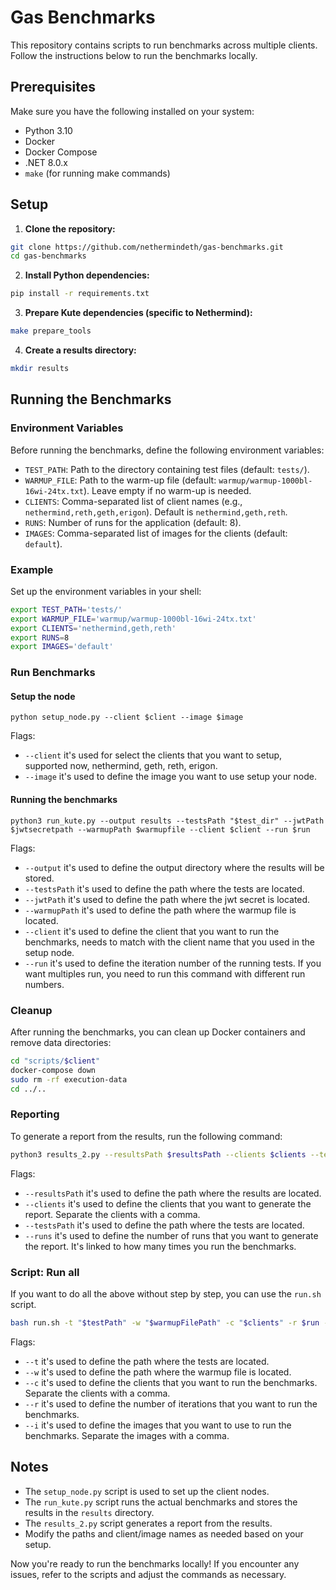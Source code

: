 # Gas Benchmarks

This repository contains scripts to run benchmarks across multiple clients.
Follow the instructions below to run the benchmarks locally.

## Prerequisites

Make sure you have the following installed on your system:

- Python 3.10
- Docker
- Docker Compose
- .NET 8.0.x
- `make` (for running make commands)

## Setup

1. **Clone the repository:**

```sh
git clone https://github.com/nethermindeth/gas-benchmarks.git
cd gas-benchmarks
```

2. **Install Python dependencies:**

```sh
pip install -r requirements.txt
```

3. **Prepare Kute dependencies (specific to Nethermind):**

```sh
make prepare_tools
```

4. **Create a results directory:**

```sh
mkdir results
```

## Running the Benchmarks

### Environment Variables

Before running the benchmarks, define the following environment variables:

- `TEST_PATH`: Path to the directory containing test files (default: `tests/`).
- `WARMUP_FILE`: Path to the warm-up file (default: `warmup/warmup-1000bl-16wi-24tx.txt`). Leave empty if no warm-up is
  needed.
- `CLIENTS`: Comma-separated list of client names (e.g., `nethermind,reth,geth,erigon`). Default
  is `nethermind,geth,reth`.
- `RUNS`: Number of runs for the application (default: 8).
- `IMAGES`: Comma-separated list of images for the clients (default: `default`).

### Example

Set up the environment variables in your shell:

```sh
export TEST_PATH='tests/'
export WARMUP_FILE='warmup/warmup-1000bl-16wi-24tx.txt'
export CLIENTS='nethermind,geth,reth'
export RUNS=8
export IMAGES='default'
```

### Run Benchmarks

#### Setup the node

```
python setup_node.py --client $client --image $image
```

Flags:

- `--client` it's used for select the clients that you want to setup, supported now, nethermind, geth, reth, erigon.
- `--image` it's used to define the image you want to use setup your node.

#### Running the benchmarks

```
python3 run_kute.py --output results --testsPath "$test_dir" --jwtPath $jwtsecretpath --warmupPath $warmupfile --client $client --run $run
```

Flags:

- `--output` it's used to define the output directory where the results will be stored.
- `--testsPath` it's used to define the path where the tests are located.
- `--jwtPath` it's used to define the path where the jwt secret is located.
- `--warmupPath` it's used to define the path where the warmup file is located.
- `--client` it's used to define the client that you want to run the benchmarks, needs to match with the client name
  that you used in the setup node.
- `--run` it's used to define the iteration number of the running tests. If you want multiples run, you need to run this
  command with different run numbers.

### Cleanup

After running the benchmarks, you can clean up Docker containers and remove data directories:

```sh
cd "scripts/$client"
docker-compose down
sudo rm -rf execution-data
cd ../..
```

### Reporting

To generate a report from the results, run the following command:

```sh
python3 results_2.py --resultsPath $resultsPath --clients $clients --testsPath $testsPath --runs $runs
```

Flags:

- `--resultsPath` it's used to define the path where the results are located.
- `--clients` it's used to define the clients that you want to generate the report. Separate the clients with a comma.
- `--testsPath` it's used to define the path where the tests are located.
- `--runs` it's used to define the number of runs that you want to generate the report. It's linked to how many times
  you run the benchmarks.

### Script: Run all

If you want to do all the above without step by step, you can use the `run.sh` script.

```sh
bash run.sh -t "$testPath" -w "$warmupFilePath" -c "$clients" -r $run -i "$images"
```

Flags:
- `--t` it's used to define the path where the tests are located.
- `--w` it's used to define the path where the warmup file is located.
- `--c` it's used to define the clients that you want to run the benchmarks. Separate the clients with a comma.
- `--r` it's used to define the number of iterations that you want to run the benchmarks.
- `--i` it's used to define the images that you want to use to run the benchmarks. Separate the images with a comma.

## Notes

- The `setup_node.py` script is used to set up the client nodes.
- The `run_kute.py` script runs the actual benchmarks and stores the results in the `results` directory.
- The `results_2.py` script generates a report from the results.
- Modify the paths and client/image names as needed based on your setup.

Now you're ready to run the benchmarks locally!
If you encounter any issues, refer to the scripts and adjust the commands as necessary.